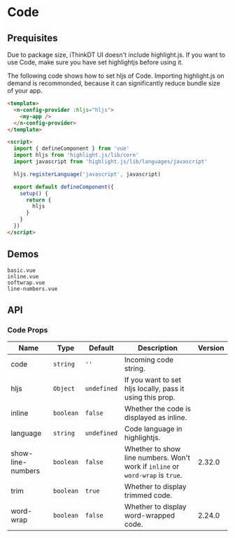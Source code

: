 # Code

## Prequisites

<n-alert title="Note" type="warning" style="margin-bottom: 16px;" :bordered="false">
  Due to package size, iThinkDT UI doesn't include highlight.js. If you want to use Code, make sure you have set highlightjs before using it.
</n-alert>

The following code shows how to set hljs of Code. Importing highlight.js on demand is recommonded, because it can significantly reduce bundle size of your app.

```html
<template>
  <n-config-provider :hljs="hljs">
    <my-app />
  </n-config-provider>
</template>

<script>
  import { defineComponent } from 'vue'
  import hljs from 'highlight.js/lib/core'
  import javascript from 'highlight.js/lib/languages/javascript'

  hljs.registerLanguage('javascript', javascript)

  export default defineComponent({
    setup() {
      return {
        hljs
      }
    }
  })
</script>
```

## Demos

```demo
basic.vue
inline.vue
softwrap.vue
line-numbers.vue
```

## API

### Code Props

| Name | Type | Default | Description | Version |
| --- | --- | --- | --- | --- |
| code | `string` | `''` | Incoming code string. |  |
| hljs | `Object` | `undefined` | If you want to set hljs locally, pass it using this prop. |  |
| inline | `boolean` | `false` | Whether the code is displayed as inline. |  |
| language | `string` | `undefined` | Code language in highlightjs. |  |
| show-line-numbers | `boolean` | `false` | Whether to show line numbers. Won't work if `inline` or `word-wrap` is `true`. | 2.32.0 |
| trim | `boolean` | `true` | Whether to display trimmed code. |  |
| word-wrap | `boolean` | `false` | Whether to display word-wrapped code. | 2.24.0 |
